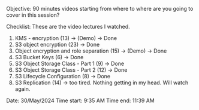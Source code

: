 Objective: 90 minutes videos starting from where to where are you going to cover in this session?

Checklist: These are the video lectures I watched.
1. KMS - encryption (13) -> (Demo) -> Done
2. S3 object encryption (23) -> Done 
3. Object encryption and role separation (15) -> (Demo) -> Done
5. S3 Bucket Keys (6) -> Done
6. S3 Object Storage Class - Part 1 (9) -> Done
7. S3 Object Storage Class - Part 2 (12) -> Done
8. S3 Lifecycle Configuration (8) -> Done
9. S3 Replication (14) -> too tired. Nothing getting in my head. Will watch again.


Date: 30/May/2024
Time start: 9:35 AM
Time end: 11:39 AM
